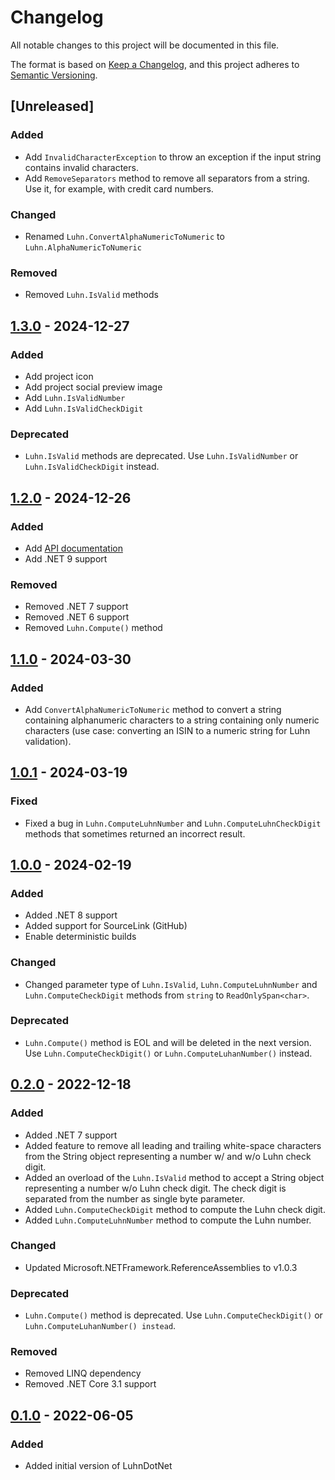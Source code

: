 # Changelog
All notable changes to this project will be documented in this file.

The format is based on [Keep a Changelog](https://keepachangelog.com/en/1.0.0/),
and this project adheres to [Semantic Versioning](https://semver.org/spec/v2.0.0.html).

## [Unreleased]
### Added
- Add `InvalidCharacterException` to throw an exception if the input string contains invalid characters.
- Add `RemoveSeparators` method to remove all separators from a string. Use it, for example, with credit card numbers.

### Changed
- Renamed `Luhn.ConvertAlphaNumericToNumeric` to `Luhn.AlphaNumericToNumeric`

### Removed
- Removed `Luhn.IsValid` methods

## [1.3.0] - 2024-12-27
### Added
- Add project icon
- Add project social preview image
- Add `Luhn.IsValidNumber`
- Add `Luhn.IsValidCheckDigit`

### Deprecated
- `Luhn.IsValid` methods are deprecated. Use `Luhn.IsValidNumber` or `Luhn.IsValidCheckDigit` instead.

## [1.2.0] - 2024-12-26
### Added
- Add [API documentation](https://sebastian-walther.de/LuhnDotNet/api/LuhnDotNet.html)
- Add .NET 9 support

### Removed
- Removed .NET 7 support
- Removed .NET 6 support
- Removed `Luhn.Compute()` method

## [1.1.0] - 2024-03-30
### Added
- Add `ConvertAlphaNumericToNumeric` method to convert a string containing alphanumeric characters to a string containing only numeric characters (use case: converting an ISIN to a numeric string for Luhn validation).

## [1.0.1] - 2024-03-19
### Fixed
- Fixed a bug in `Luhn.ComputeLuhnNumber` and `Luhn.ComputeLuhnCheckDigit` methods that sometimes returned an incorrect result.

## [1.0.0] - 2024-02-19
### Added
- Added .NET 8 support
- Added support for SourceLink (GitHub)
- Enable deterministic builds

### Changed
- Changed parameter type of `Luhn.IsValid`, `Luhn.ComputeLuhnNumber` and `Luhn.ComputeCheckDigit` methods from `string` to `ReadOnlySpan<char>`.

### Deprecated
- `Luhn.Compute()` method is EOL and will be deleted in the next version. Use `Luhn.ComputeCheckDigit()` or `Luhn.ComputeLuhanNumber()` instead.

## [0.2.0] - 2022-12-18
### Added
- Added .NET 7 support
- Added feature to remove all leading and trailing white-space characters from the String object representing a number w/ and w/o Luhn check digit.
- Added an overload of the `Luhn.IsValid` method to accept a String object representing a number w/o Luhn check digit. The check digit is separated from the number as single byte parameter.
- Added `Luhn.ComputeCheckDigit` method to compute the Luhn check digit.
- Added `Luhn.ComputeLuhnNumber` method to compute the Luhn number.

### Changed
- Updated Microsoft.NETFramework.ReferenceAssemblies to v1.0.3

### Deprecated
- `Luhn.Compute()` method is deprecated. Use `Luhn.ComputeCheckDigit()` or `Luhn.ComputeLuhanNumber() instead`.

### Removed
- Removed LINQ dependency
- Removed .NET Core 3.1 support

## [0.1.0] - 2022-06-05
### Added
- Added initial version of LuhnDotNet

[1.3.0]: https://github.com/shinji-san/LuhnDotNet/compare/v1.2.0..v1.3.0
[1.2.0]: https://github.com/shinji-san/LuhnDotNet/compare/v1.1.0..v1.2.0
[1.1.0]: https://github.com/shinji-san/LuhnDotNet/compare/v1.0.1..v1.1.0
[1.0.1]: https://github.com/shinji-san/LuhnDotNet/compare/v1.0.0..v1.0.1
[1.0.0]: https://github.com/shinji-san/LuhnDotNet/compare/v0.2.0..v1.0.0
[0.2.0]: https://github.com/shinji-san/LuhnDotNet/compare/v0.1.0..v0.2.0
[0.1.0]: https://github.com/shinji-san/LuhnDotNet/releases/tag/v0.1.0

